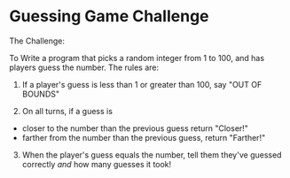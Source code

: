 # Guessing Game Challenge

The Challenge:

To Write a program that picks a random integer from 1 to 100, and has players guess the number. The rules are:

1. If a player's guess is less than 1 or greater than 100, say "OUT OF BOUNDS"

2. On all turns, if a guess is 
 * closer to the number than the previous guess return "Closer!"
 * farther from the number than the previous guess, return "Farther!"
3. When the player's guess equals the number, tell them they've guessed correctly *and* how many guesses it took!
